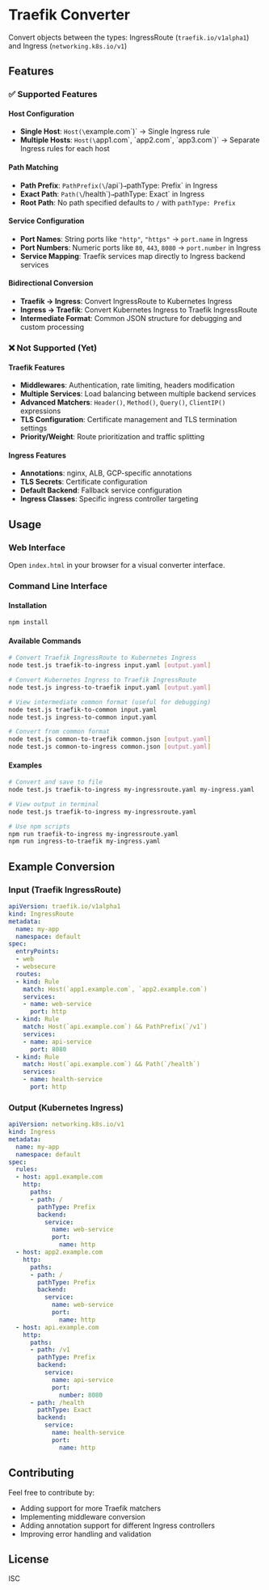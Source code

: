 # Traefik Converter

Convert objects between the types: IngressRoute (`traefik.io/v1alpha1`) and Ingress (`networking.k8s.io/v1`)

## Features

### ✅ Supported Features

#### Host Configuration
- **Single Host**: `Host(\`example.com\`)` → Single Ingress rule
- **Multiple Hosts**: `Host(\`app1.com\`, \`app2.com\`, \`app3.com\`)` → Separate Ingress rules for each host

#### Path Matching
- **Path Prefix**: `PathPrefix(\`/api\`)` → `pathType: Prefix` in Ingress
- **Exact Path**: `Path(\`/health\`)` → `pathType: Exact` in Ingress
- **Root Path**: No path specified defaults to `/` with `pathType: Prefix`

#### Service Configuration
- **Port Names**: String ports like `"http"`, `"https"` → `port.name` in Ingress
- **Port Numbers**: Numeric ports like `80`, `443`, `8080` → `port.number` in Ingress
- **Service Mapping**: Traefik services map directly to Ingress backend services

#### Bidirectional Conversion
- **Traefik → Ingress**: Convert IngressRoute to Kubernetes Ingress
- **Ingress → Traefik**: Convert Kubernetes Ingress to Traefik IngressRoute
- **Intermediate Format**: Common JSON structure for debugging and custom processing

### ❌ Not Supported (Yet)

#### Traefik Features
- **Middlewares**: Authentication, rate limiting, headers modification
- **Multiple Services**: Load balancing between multiple backend services
- **Advanced Matchers**: `Header()`, `Method()`, `Query()`, `ClientIP()` expressions
- **TLS Configuration**: Certificate management and TLS termination settings
- **Priority/Weight**: Route prioritization and traffic splitting

#### Ingress Features
- **Annotations**: nginx, ALB, GCP-specific annotations
- **TLS Secrets**: Certificate configuration
- **Default Backend**: Fallback service configuration
- **Ingress Classes**: Specific ingress controller targeting

## Usage

### Web Interface
Open `index.html` in your browser for a visual converter interface.

### Command Line Interface

#### Installation
```bash
npm install
```

#### Available Commands
```bash
# Convert Traefik IngressRoute to Kubernetes Ingress
node test.js traefik-to-ingress input.yaml [output.yaml]

# Convert Kubernetes Ingress to Traefik IngressRoute
node test.js ingress-to-traefik input.yaml [output.yaml]

# View intermediate common format (useful for debugging)
node test.js traefik-to-common input.yaml
node test.js ingress-to-common input.yaml

# Convert from common format
node test.js common-to-traefik common.json [output.yaml]
node test.js common-to-ingress common.json [output.yaml]
```

#### Examples
```bash
# Convert and save to file
node test.js traefik-to-ingress my-ingressroute.yaml my-ingress.yaml

# View output in terminal
node test.js traefik-to-ingress my-ingressroute.yaml

# Use npm scripts
npm run traefik-to-ingress my-ingressroute.yaml
npm run ingress-to-traefik my-ingress.yaml
```

## Example Conversion

### Input (Traefik IngressRoute)
```yaml
apiVersion: traefik.io/v1alpha1
kind: IngressRoute
metadata:
  name: my-app
  namespace: default
spec:
  entryPoints:
  - web
  - websecure
  routes:
  - kind: Rule
    match: Host(`app1.example.com`, `app2.example.com`)
    services:
    - name: web-service
      port: http
  - kind: Rule
    match: Host(`api.example.com`) && PathPrefix(`/v1`)
    services:
    - name: api-service
      port: 8080
  - kind: Rule
    match: Host(`api.example.com`) && Path(`/health`)
    services:
    - name: health-service
      port: http
```

### Output (Kubernetes Ingress)
```yaml
apiVersion: networking.k8s.io/v1
kind: Ingress
metadata:
  name: my-app
  namespace: default
spec:
  rules:
  - host: app1.example.com
    http:
      paths:
      - path: /
        pathType: Prefix
        backend:
          service:
            name: web-service
            port:
              name: http
  - host: app2.example.com
    http:
      paths:
      - path: /
        pathType: Prefix
        backend:
          service:
            name: web-service
            port:
              name: http
  - host: api.example.com
    http:
      paths:
      - path: /v1
        pathType: Prefix
        backend:
          service:
            name: api-service
            port:
              number: 8080
      - path: /health
        pathType: Exact
        backend:
          service:
            name: health-service
            port:
              name: http
```

## Contributing

Feel free to contribute by:
- Adding support for more Traefik matchers
- Implementing middleware conversion
- Adding annotation support for different Ingress controllers
- Improving error handling and validation

## License

ISC